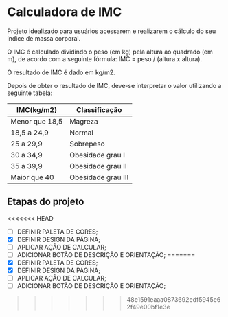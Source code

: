 # Calculadora de IMC

Projeto idealizado para usuários acessarem e realizarem o cálculo do seu índice de massa corporal.

O IMC é calculado dividindo o peso (em kg) pela altura ao quadrado (em m), de acordo com a seguinte fórmula: IMC = peso / (altura x altura).

O resultado de IMC é dado em kg/m2.

Depois de obter o resultado de IMC, deve-se interpretar o valor utilizando a seguinte tabela:

| IMC(kg/m2)  |  Classificação  |
| ------------------- | ------------------- |
|  Menor que 18,5 |  Magreza |
|  18,5 a 24,9 |  Normal |
|  25 a 29,9 |  Sobrepeso |
|  30 a 34,9 |  Obesidade grau I |
|  35 a 39,9 |  Obesidade grau II |
|  Maior que 40 |  Obesidade grau III |

## Etapas do projeto
<<<<<<< HEAD
- [ ] DEFINIR PALETA DE CORES;
- [x] DEFINIR DESIGN DA PÁGINA;
- [ ] APLICAR AÇÃO DE CALCULAR;
- [ ] ADICIONAR BOTÃO DE DESCRIÇÃO E ORIENTAÇÃO;
=======
- [x] DEFINIR PALETA DE CORES;
- [X] DEFINIR DESIGN DA PÁGINA;
- [ ] APLICAR AÇÃO DE CALCULAR;
- [ ] ADICIONAR BOTÃO DE DESCRIÇÃO E ORIENTAÇÃO;
>>>>>>> 48e1591eaaa0873692edf5945e62f49e00bf1e3e
